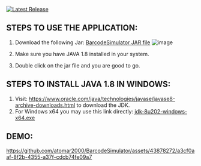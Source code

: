 [![Latest Release](https://img.shields.io/github/v/release/atomar2000/BarcodeSimulator)]([https://github.com/username/repository/releases/latest](https://github.com/atomar2000/BarcodeSimulator/releases/latest))

## STEPS TO USE THE APPLICATION:
1. Download the following Jar: [BarcodeSimulator JAR file](https://github.com/atomar2000/BarcodeSimulator/blob/main/target/BarcodeSimulator-1.0-SNAPSHOT-jar-with-dependencies.jar)
   ![image](https://github.com/atomar2000/BarcodeSimulator/assets/43878272/10034acd-dc32-4fd6-ad32-2b28d8c95145)

2. Make sure you have JAVA 1.8 installed in your system.
3. Double click on the jar file and you are good to go.


## STEPS TO INSTALL JAVA 1.8 IN WINDOWS:
1. Visit: https://www.oracle.com/java/technologies/javase/javase8-archive-downloads.html to download the JDK.
2. For Windows x64 you may use this link directly: [jdk-8u202-windows-x64.exe](https://www.oracle.com/java/technologies/javase/javase8-archive-downloads.html#license-lightbox)

## DEMO:
https://github.com/atomar2000/BarcodeSimulator/assets/43878272/a3cf0aaf-8f2b-4355-a37f-cdcb74fe09a7

